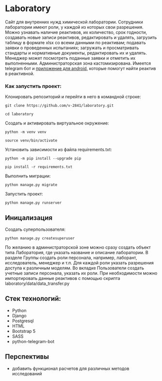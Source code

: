 # Laboratory
Cайт для внутренних нужд химической лаборатории.
Сотрудники лаборатории имеют роли, у каждой из которых свои разрешения.
Можно узнавать наличие реактивов, их количество, срок годности, создавать новые записи реактивов, редактировать и удалять, загрузить таблицу в формате xlsx со всеми данными по реактивам; подавать заявки о проведенных испытаниях; загружать и просматривать стандарты и нормативные документы, редактировать их и удалять.
Менеджер может посмотреть поданные заявки и отметить их выполненными.
Администраторская зона кастомизирована. 
Имеется telegram бот и [приложение для android](https://github.com/v-2841/laboratory-android-app), которые помогут найти реактив в реактивной.

### Как запустить проект:

Клонировать репозиторий и перейти в него в командной строке:

```
git clone https://github.com/v-2841/laboratory.git
```

```
cd laboratory
```

Cоздать и активировать виртуальное окружение:

```
python -m venv venv
```

```
source venv/bin/activate
```

Установить зависимости из файла requirements.txt:

```
python -m pip install --upgrade pip
```

```
pip install -r requirements.txt
```

Выполнить миграции:

```
python manage.py migrate
```

Запустить проект:

```
python manage.py runserver
```

## Иницализация
Создать суперпользователя:
```
python manage.py createsuperuser
```

По желанию в администраторской зоне можно сразу создать объект типа Лаборатория, где указать название и описание лаборатории. В разделе Группы создать роли персонала, например, лаборант, исследователь, менеджер и т.п. Для каждой роли указать разрешения доступа к различным моделям.
Во вкладке Пользователи создать учетные записи персонала, указать их роли.
При необходимости можно импортировать данные реактивов с помощью скрипта laboratory/data/data_transfer.py

## Стек технологий:
- Python
- Django
- Postgresql
- HTML
- Bootstrap 5
- SASS
- python-telegram-bot

## Перспективы
- добавить функционал расчетов для различных методов исследований
